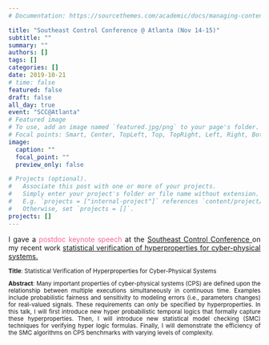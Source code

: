 ```yaml
---
# Documentation: https://sourcethemes.com/academic/docs/managing-content/

title: "Southeast Control Conference @ Atlanta (Nov 14-15)"
subtitle: ""
summary: ""
authors: []
tags: []
categories: []
date: 2019-10-21
# time: false 
featured: false
draft: false
all_day: true
event: "SCC@Atlanta"
# Featured image
# To use, add an image named `featured.jpg/png` to your page's folder.
# Focal points: Smart, Center, TopLeft, Top, TopRight, Left, Right, BottomLeft, Bottom, BottomRight.
image:
  caption: ""
  focal_point: ""
  preview_only: false

# Projects (optional).
#   Associate this post with one or more of your projects.
#   Simply enter your project's folder or file name without extension.
#   E.g. `projects = ["internal-project"]` references `content/project/deep-learning/index.md`.
#   Otherwise, set `projects = []`.
projects: []
---
```


<div style="text-align: justify">
<p>
I gave a <font color="#f76497">postdoc keynote speech</font>
at the 
<a href = http://scc.ece.gatech.edu/>
Southeast Control Conference
</a>
on my recent work
<a href = https://arxiv.org/abs/1906.07253> 
statistical verification of hyperproperties for
cyber-physical systems.
</a>
</p>

<small>
<p><b>Title</b>:
Statistical Verification of Hyperproperties
for Cyber-Physical Systems</p>

<p><b>Abstract</b>:
Many important properties of cyber-physical systems (CPS) are defined upon the relationship between multiple executions simultaneously in continuous time. Examples include probabilistic fairness and sensitivity to modeling errors (i.e., parameters changes) for real-valued signals. These requirements can only be specified by hyperproperties. In this talk, I will first introduce new hyper probabilistic temporal logics that formally capture these hyperproperties. Then, I will introduce new statistical model checking (SMC) techniques for verifying hyper logic formulas. Finally, I will demonstrate the efficiency of the SMC algorithms on CPS benchmarks with varying levels of complexity.</p>
</small>
</div>